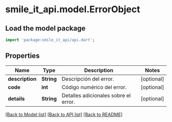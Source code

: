 # smile_it_api.model.ErrorObject

## Load the model package
```dart
import 'package:smile_it_api/api.dart';
```

## Properties
Name | Type | Description | Notes
------------ | ------------- | ------------- | -------------
**description** | **String** | Descripción del error. | [optional] 
**code** | **int** | Código numérico del error. | [optional] 
**details** | **String** | Detalles adicionales sobre el error. | [optional] 

[[Back to Model list]](../README.md#documentation-for-models) [[Back to API list]](../README.md#documentation-for-api-endpoints) [[Back to README]](../README.md)


